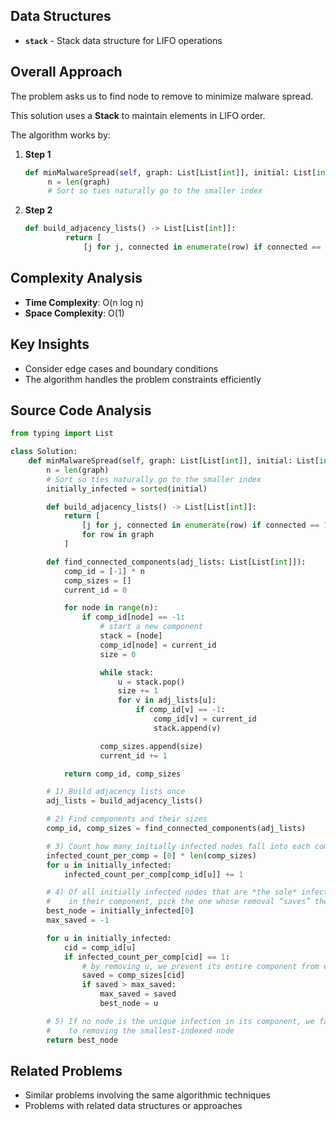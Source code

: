 ## Data Structures

* **`stack`** - Stack data structure for LIFO operations

## Overall Approach

The problem asks us to find node to remove to minimize malware spread.

This solution uses a **Stack** to maintain elements in LIFO order.

The algorithm works by:

1. **Step 1**
   
   ```python
   def minMalwareSpread(self, graph: List[List[int]], initial: List[int]) -> int:
        n = len(graph)
        # Sort so ties naturally go to the smaller index
   ```
2. **Step 2**
   
   ```python
   def build_adjacency_lists() -> List[List[int]]:
            return [
                [j for j, connected in enumerate(row) if connected == 1]
   ```

## Complexity Analysis

* **Time Complexity**: O(n log n)
* **Space Complexity**: O(1)

## Key Insights

* Consider edge cases and boundary conditions
* The algorithm handles the problem constraints efficiently

## Source Code Analysis

```python
from typing import List

class Solution:
    def minMalwareSpread(self, graph: List[List[int]], initial: List[int]) -> int:
        n = len(graph)
        # Sort so ties naturally go to the smaller index
        initially_infected = sorted(initial)

        def build_adjacency_lists() -> List[List[int]]:
            return [
                [j for j, connected in enumerate(row) if connected == 1]
                for row in graph
            ]

        def find_connected_components(adj_lists: List[List[int]]):
            comp_id = [-1] * n
            comp_sizes = []
            current_id = 0

            for node in range(n):
                if comp_id[node] == -1:
                    # start a new component
                    stack = [node]
                    comp_id[node] = current_id
                    size = 0

                    while stack:
                        u = stack.pop()
                        size += 1
                        for v in adj_lists[u]:
                            if comp_id[v] == -1:
                                comp_id[v] = current_id
                                stack.append(v)

                    comp_sizes.append(size)
                    current_id += 1

            return comp_id, comp_sizes

        # 1) Build adjacency lists once
        adj_lists = build_adjacency_lists()

        # 2) Find components and their sizes
        comp_id, comp_sizes = find_connected_components(adj_lists)

        # 3) Count how many initially infected nodes fall into each component
        infected_count_per_comp = [0] * len(comp_sizes)
        for u in initially_infected:
            infected_count_per_comp[comp_id[u]] += 1

        # 4) Of all initially infected nodes that are *the sole* infection
        #    in their component, pick the one whose removal “saves” the largest component.
        best_node = initially_infected[0]
        max_saved = -1

        for u in initially_infected:
            cid = comp_id[u]
            if infected_count_per_comp[cid] == 1:
                # by removing u, we prevent its entire component from ever getting infected
                saved = comp_sizes[cid]
                if saved > max_saved:
                    max_saved = saved
                    best_node = u

        # 5) If no node is the unique infection in its component, we fall back
        #    to removing the smallest-indexed node
        return best_node
```

## Related Problems

* Similar problems involving the same algorithmic techniques
* Problems with related data structures or approaches
